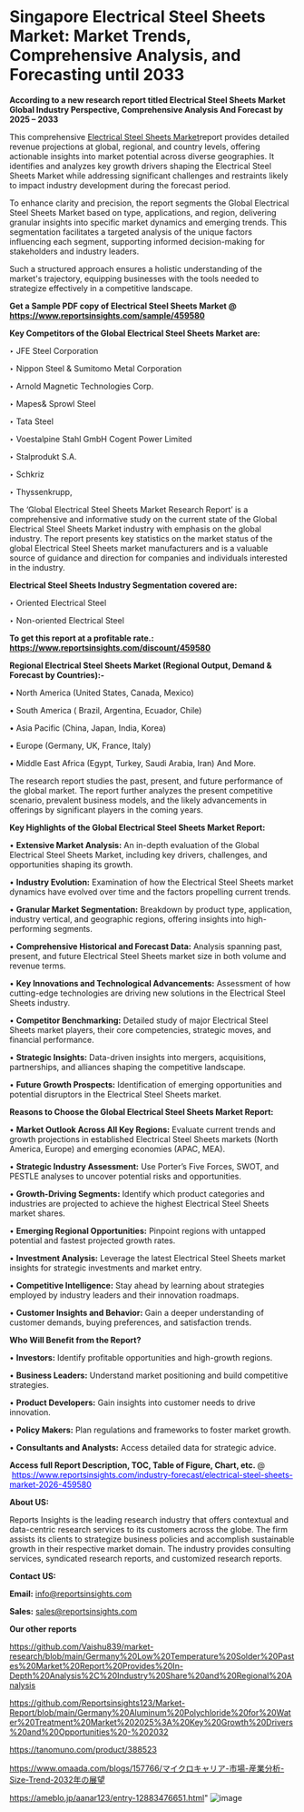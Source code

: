 # Singapore Electrical Steel Sheets Market: Market Trends, Comprehensive Analysis, and Forecasting until 2033

<strong>According to a new research report titled Electrical Steel Sheets Market Global Industry Perspective, Comprehensive Analysis And Forecast by 2025 – 2033</strong>

This comprehensive <a href=https://www.reportsinsights.com/sample/459580>Electrical Steel Sheets Market</a>report provides detailed revenue projections at global, regional, and country levels, offering actionable insights into market potential across diverse geographies. It identifies and analyzes key growth drivers shaping the Electrical Steel Sheets Market while addressing significant challenges and restraints likely to impact industry development during the forecast period.

To enhance clarity and precision, the report segments the Global Electrical Steel Sheets Market based on type, applications, and region, delivering granular insights into specific market dynamics and emerging trends. This segmentation facilitates a targeted analysis of the unique factors influencing each segment, supporting informed decision-making for stakeholders and industry leaders.

Such a structured approach ensures a holistic understanding of the market's trajectory, equipping businesses with the tools needed to strategize effectively in a competitive landscape.

<strong>Get a Sample PDF copy of Electrical Steel Sheets Market </strong><strong>@<a href=https://www.reportsinsights.com/sample/459580 style=color:#0000ff;> https://www.reportsinsights.com/sample/459580</a></strong></font>

<strong>Key Competitors of the Global Electrical Steel Sheets Market are:</strong>

‣ JFE Steel Corporation

‣ Nippon Steel & Sumitomo Metal Corporation

‣ Arnold Magnetic Technologies Corp.

‣ Mapes& Sprowl Steel

‣ Tata Steel

‣ Voestalpine Stahl GmbH Cogent Power Limited

‣ Stalprodukt S.A.

‣ Schkriz

‣ Thyssenkrupp,

The ‘Global Electrical Steel Sheets Market Research Report’ is a comprehensive and informative study on the current state of the Global Electrical Steel Sheets Market industry with emphasis on the global industry. The report presents key statistics on the market status of the global Electrical Steel Sheets market manufacturers and is a valuable source of guidance and direction for companies and individuals interested in the industry.

<strong>Electrical Steel Sheets Industry Segmentation covered are:</strong>

‣ Oriented Electrical Steel

‣ Non-oriented Electrical Steel

<strong>To get this report at a profitable rate.: <a href=https://www.reportsinsights.com/discount/459580 style=color:#0000ff;>https://www.reportsinsights.com/discount/459580</a></strong></font>

<strong>Regional Electrical Steel Sheets Market (Regional Output, Demand &amp; Forecast by Countries):-</strong>

• North America (United States, Canada, Mexico)

• South America ( Brazil, Argentina, Ecuador, Chile)

• Asia Pacific (China, Japan, India, Korea)

• Europe (Germany, UK, France, Italy)

• Middle East Africa (Egypt, Turkey, Saudi Arabia, Iran) And More.

The research report studies the past, present, and future performance of the global market. The report further analyzes the present competitive scenario, prevalent business models, and the likely advancements in offerings by significant players in the coming years.

<strong>Key Highlights of the Global Electrical Steel Sheets Market Report:</strong>

• <strong>Extensive Market Analysis:</strong> An in-depth evaluation of the Global Electrical Steel Sheets Market, including key drivers, challenges, and opportunities shaping its growth.

• <strong>Industry Evolution:</strong> Examination of how the Electrical Steel Sheets market dynamics have evolved over time and the factors propelling current trends.

• <strong>Granular Market Segmentation:</strong> Breakdown by product type, application, industry vertical, and geographic regions, offering insights into high-performing segments.

• <strong>Comprehensive Historical and Forecast Data:</strong> Analysis spanning past, present, and future Electrical Steel Sheets market size in both volume and revenue terms.

• <strong>Key Innovations and Technological Advancements:</strong> Assessment of how cutting-edge technologies are driving new solutions in the Electrical Steel Sheets industry.

• <strong>Competitor Benchmarking:</strong> Detailed study of major Electrical Steel Sheets market players, their core competencies, strategic moves, and financial performance.

• <strong>Strategic Insights:</strong> Data-driven insights into mergers, acquisitions, partnerships, and alliances shaping the competitive landscape.

• <strong>Future Growth Prospects:</strong> Identification of emerging opportunities and potential disruptors in the Electrical Steel Sheets market.

<strong>Reasons to Choose the Global Electrical Steel Sheets Market Report:</strong>

• <strong>Market Outlook Across All Key Regions:</strong> Evaluate current trends and growth projections in established Electrical Steel Sheets markets (North America, Europe) and emerging economies (APAC, MEA).

• <strong>Strategic Industry Assessment:</strong> Use Porter’s Five Forces, SWOT, and PESTLE analyses to uncover potential risks and opportunities.

• <strong>Growth-Driving Segments:</strong> Identify which product categories and industries are projected to achieve the highest Electrical Steel Sheets market shares.

• <strong>Emerging Regional Opportunities:</strong> Pinpoint regions with untapped potential and fastest projected growth rates.

• <strong>Investment Analysis:</strong> Leverage the latest Electrical Steel Sheets market insights for strategic investments and market entry.

• <strong>Competitive Intelligence:</strong> Stay ahead by learning about strategies employed by industry leaders and their innovation roadmaps.

• <strong>Customer Insights and Behavior:</strong> Gain a deeper understanding of customer demands, buying preferences, and satisfaction trends.

<strong>Who Will Benefit from the Report?</strong>

• <strong>Investors:</strong> Identify profitable opportunities and high-growth regions.

• <strong>Business Leaders:</strong> Understand market positioning and build competitive strategies.

• <strong>Product Developers:</strong> Gain insights into customer needs to drive innovation.

• <strong>Policy Makers:</strong> Plan regulations and frameworks to foster market growth.

• <strong>Consultants and Analysts:</strong> Access detailed data for strategic advice.
</ul>
<strong>Access full Report Description, TOC, Table of Figure, Chart, etc. </strong>@  <a href=https://www.reportsinsights.com/industry-forecast/electrical-steel-sheets-market-2026-459580 style=color:#0000ff;>https://www.reportsinsights.com/industry-forecast/electrical-steel-sheets-market-2026-459580</a></font>

<strong><strong>About US</strong>:</strong>

Reports Insights is the leading research industry that offers contextual and data-centric research services to its customers across the globe. The firm assists its clients to strategize business policies and accomplish sustainable growth in their respective market domain. The industry provides consulting services, syndicated research reports, and customized research reports.

<strong>Contact US:</strong>

<p class=""""><b>Email:</b> <a href=mailto:info@reportsinsights.com>info@reportsinsights.com</a></p>
<p class=""""><b>Sales:</b> <a href=mailto:sales@reportsinsights.com>sales@reportsinsights.com</a></p>

<strong>Our other reports</strong>

<a href=https://github.com/Vaishu839/market-research/blob/main/Germany%20Low%20Temperature%20Solder%20Pastes%20Market%20Report%20Provides%20In-Depth%20Analysis%2C%20Industry%20Share%20and%20Regional%20Analysis>https://github.com/Vaishu839/market-research/blob/main/Germany%20Low%20Temperature%20Solder%20Pastes%20Market%20Report%20Provides%20In-Depth%20Analysis%2C%20Industry%20Share%20and%20Regional%20Analysis</a>

<a href=https://github.com/Reportsinsights123/Market-Report/blob/main/Germany%20Aluminum%20Polychloride%20for%20Water%20Treatment%20Market%202025%3A%20Key%20Growth%20Drivers%20and%20Opportunities%20-%202032>https://github.com/Reportsinsights123/Market-Report/blob/main/Germany%20Aluminum%20Polychloride%20for%20Water%20Treatment%20Market%202025%3A%20Key%20Growth%20Drivers%20and%20Opportunities%20-%202032</a>

<a href=https://tanomuno.com/product/388523>https://tanomuno.com/product/388523</a>

<a href=https://www.omaada.com/blogs/157766/マイクロキャリア-市場-産業分析-Size-Trend-2032年の展望>https://www.omaada.com/blogs/157766/マイクロキャリア-市場-産業分析-Size-Trend-2032年の展望</a>

<a href=https://ameblo.jp/aanar123/entry-12883476651.html>https://ameblo.jp/aanar123/entry-12883476651.html</a>"
![image](https://github.com/user-attachments/assets/a7e96936-b23f-445f-b7db-be837dc57f17)
